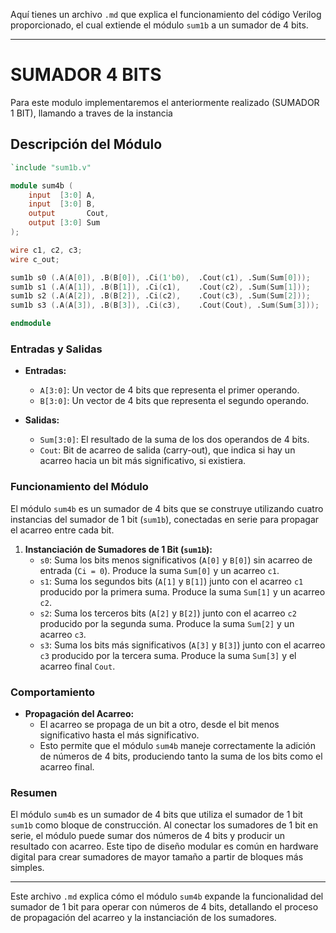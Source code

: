 Aquí tienes un archivo `.md` que explica el funcionamiento del código Verilog proporcionado, el cual extiende el módulo `sum1b` a un sumador de 4 bits.

---

# SUMADOR 4 BITS

Para este modulo implementaremos el anteriormente realizado (SUMADOR 1 BIT), llamando a traves de la instancia 

## Descripción del Módulo

```verilog
`include "sum1b.v"

module sum4b (
    input  [3:0] A,
    input  [3:0] B,
    output       Cout,
    output [3:0] Sum
);

wire c1, c2, c3;
wire c_out;

sum1b s0 (.A(A[0]), .B(B[0]), .Ci(1'b0),  .Cout(c1), .Sum(Sum[0]));
sum1b s1 (.A(A[1]), .B(B[1]), .Ci(c1),    .Cout(c2), .Sum(Sum[1]));
sum1b s2 (.A(A[2]), .B(B[2]), .Ci(c2),    .Cout(c3), .Sum(Sum[2]));
sum1b s3 (.A(A[3]), .B(B[3]), .Ci(c3),    .Cout(Cout), .Sum(Sum[3]));

endmodule
```

### Entradas y Salidas

- **Entradas:**
  - `A[3:0]`: Un vector de 4 bits que representa el primer operando.
  - `B[3:0]`: Un vector de 4 bits que representa el segundo operando.

- **Salidas:**
  - `Sum[3:0]`: El resultado de la suma de los dos operandos de 4 bits.
  - `Cout`: Bit de acarreo de salida (carry-out), que indica si hay un acarreo hacia un bit más significativo, si existiera.

### Funcionamiento del Módulo

El módulo `sum4b` es un sumador de 4 bits que se construye utilizando cuatro instancias del sumador de 1 bit (`sum1b`), conectadas en serie para propagar el acarreo entre cada bit.

1. **Instanciación de Sumadores de 1 Bit (`sum1b`):**
   - `s0`: Suma los bits menos significativos (`A[0]` y `B[0]`) sin acarreo de entrada (`Ci = 0`). Produce la suma `Sum[0]` y un acarreo `c1`.
   - `s1`: Suma los segundos bits (`A[1]` y `B[1]`) junto con el acarreo `c1` producido por la primera suma. Produce la suma `Sum[1]` y un acarreo `c2`.
   - `s2`: Suma los terceros bits (`A[2]` y `B[2]`) junto con el acarreo `c2` producido por la segunda suma. Produce la suma `Sum[2]` y un acarreo `c3`.
   - `s3`: Suma los bits más significativos (`A[3]` y `B[3]`) junto con el acarreo `c3` producido por la tercera suma. Produce la suma `Sum[3]` y el acarreo final `Cout`.

### Comportamiento

- **Propagación del Acarreo:**
  - El acarreo se propaga de un bit a otro, desde el bit menos significativo hasta el más significativo.
  - Esto permite que el módulo `sum4b` maneje correctamente la adición de números de 4 bits, produciendo tanto la suma de los bits como el acarreo final.

### Resumen

El módulo `sum4b` es un sumador de 4 bits que utiliza el sumador de 1 bit `sum1b` como bloque de construcción. Al conectar los sumadores de 1 bit en serie, el módulo puede sumar dos números de 4 bits y producir un resultado con acarreo. Este tipo de diseño modular es común en hardware digital para crear sumadores de mayor tamaño a partir de bloques más simples.

---

Este archivo `.md` explica cómo el módulo `sum4b` expande la funcionalidad del sumador de 1 bit para operar con números de 4 bits, detallando el proceso de propagación del acarreo y la instanciación de los sumadores.
